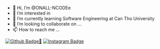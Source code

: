 - 👋 Hi, I’m @ONALL-NCODEe
- 👀 I’m interested in 
- 🌱 I’m currently learning Software Engineering at Can Tho University
- 💞️ I’m looking to collaborate on ...
- 📫 How to reach me ...



[![Github Badge:rocket:](https://img.shields.io/badge/-Facebook-blue?style=for-the-badge&logo=Facebook&logoColor=white&link=https://github.com/arthurspk)](https://www.facebook.com/vana.tkvn/)
[![Instagram Badge](https://img.shields.io/badge/Instagram-E4405F?style=for-the-badge&logo=instagram&logoColor=white)](https://www.instagram.com/vana.tkvn/)


<!---
ONALL-NCODEe/ONALL-NCODEe is a ✨ special ✨ repository because its `README.md` (this file) appears on your GitHub profile.
You can click the Preview link to take a look at your changes.
--->
